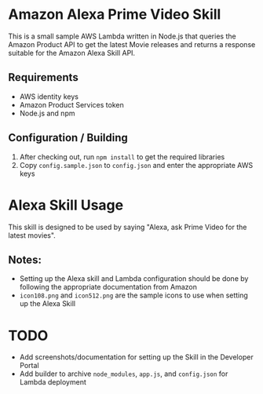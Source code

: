 # Amazon Alexa Prime Video Skill

This is a small sample AWS Lambda written in Node.js that queries the Amazon Product API to get the latest Movie
releases and returns a response suitable for the Amazon Alexa Skill API.

## Requirements
- AWS identity keys
- Amazon Product Services token
- Node.js and npm

## Configuration / Building
1. After checking out, run `npm install` to get the required libraries
2. Copy `config.sample.json` to `config.json` and enter the appropriate AWS keys

# Alexa Skill Usage
This skill is designed to be used by saying "Alexa, ask Prime Video for the latest movies".

## Notes:
- Setting up the Alexa skill and Lambda configuration should be done by following the appropriate documentation from
Amazon
- `icon108.png` and `icon512.png` are the sample icons to use when setting up the Alexa Skill

# TODO
- Add screenshots/documentation for setting up the Skill in the Developer Portal
- Add builder to archive `node_modules`, `app.js`, and `config.json` for Lambda deployment
